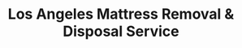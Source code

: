---
layout: location.njk
title: Los Angeles Mattress Removal & Disposal Service
description: Professional mattress removal in Los Angeles, California. Next-day pickup  Easy curbside removals. Licensed, insured, and eco-friendly. Serving 10 neighborhoods.
permalink: /mattress-removal/california/los-angeles/
city: Los Angeles
state: California
stateSlug: california
tier: 1
coordinates: 
  lat: 34.0522
  lng: -118.2437
pricing:
  startingPrice: 125
  single: 125
  queen: 125
  king: 135
  boxSpring: 30
pageContent:
  heroDescription: "#1 rated mattress removal service in Los Angeles, California. Professional pickup  We handle everything from Hollywood high-rises to Santa Monica homes. Serving 10+ neighborhoods throughout the City of Angels with full city regulation compliance."
  aboutService: "Los Angeles's premier mattress removal and recycling service, serving the City of Angels with over 13 years of professional experience. From iconic Hollywood apartments to upscale Beverly Hills homes, we provide expert mattress pickup throughout 10+ neighborhoods in the greater Los Angeles area, ensuring 90% of materials are recycled responsibly while maintaining full compliance with city regulations. Our Los Angeles team specializes in navigating the unique challenges of America's entertainment capital, from high-rise logistics and traffic considerations to municipal waste requirements and environmental sustainability goals. We work with local recycling facilities including LA Mattress Recycling Center and Green LA Disposal to ensure your old mattress is disposed of responsibly and in compliance with California environmental regulations, supporting the city's progressive environmental initiatives."
  serviceAreasIntro: "We provide comprehensive mattress pickup services throughout the greater Los Angeles area, covering all major neighborhoods from Hollywood to Santa Monica:"
  regulationsCompliance: "Our service ensures full compliance with all local and state regulations, providing you with disposal documentation for your records and handling all required preparation steps."
  environmentalImpact: "Every mattress we collect in Los Angeles supports the city's commitment to environmental leadership and progressive waste reduction policies. Through our partnerships with local recycling facilities including LA Mattress Recycling Center, Green LA Disposal, and SoCal Recycling Solutions, we've diverted thousands of mattresses from California landfills. Materials recovered include steel springs, foam, cotton, and wood - all processed locally when possible to reduce transportation emissions and support Los Angeles's green city initiatives."
  howItWorksScheduling: "Next-day slots available throughout Los Angeles. We'll confirm via text message and coordinate building access and parking requirements."
  howItWorksService: "Our licensed and insured team removes your mattress from anywhere on your property, handles all city-required preparation, and navigates Los Angeles's unique challenges including traffic patterns and high-rise logistics."
  howItWorksDisposal: "Your mattress is processed through LA Mattress Recycling Center or certified recycling facilities for responsible material recovery."
  sidebarStats:
    mattressesRemoved: "4,895"
neighborhoods: [
  {
    "name": "Hollywood",
    "zipCodes": [
      "90028",
      "90038",
      "90068"
    ]
  },
  {
    "name": "Beverly Hills",
    "zipCodes": [
      "90210",
      "90211",
      "90212"
    ]
  },
  {
    "name": "Santa Monica",
    "zipCodes": [
      "90401",
      "90402",
      "90403",
      "90404",
      "90405"
    ]
  },
  {
    "name": "Venice",
    "zipCodes": [
      "90291",
      "90292",
      "90294"
    ]
  },
  {
    "name": "Downtown LA",
    "zipCodes": [
      "90012",
      "90013",
      "90014",
      "90015",
      "90017"
    ]
  },
  {
    "name": "West LA",
    "zipCodes": [
      "90025",
      "90064",
      "90066",
      "90067"
    ]
  },
  {
    "name": "Brentwood",
    "zipCodes": [
      "90049",
      "90272"
    ]
  },
  {
    "name": "Century City",
    "zipCodes": [
      "90067",
      "90277"
    ]
  },
  {
    "name": "Marina del Rey",
    "zipCodes": [
      "90292",
      "90295"
    ]
  },
  {
    "name": "Westwood",
    "zipCodes": [
      "90024",
      "90095"
    ]
  }
]
zipCodes: [
  "90001",
  "90012",
  "90025",
  "90028",
  "90034",
  "90036",
  "90045",
  "90048",
  "90064",
  "90066",
  "90067",
  "90069",
  "90210",
  "90212",
  "90230",
  "90291",
  "90292",
  "90401",
  "90402",
  "90403",
  "90404",
  "90405"
]
recyclingPartners: [
  "LA Mattress Recycling Center",
  "Green LA Disposal",
  "SoCal Recycling Solutions"
]
localRegulations: "Los Angeles requires proper mattress disposal per Municipal Code Chapter V, Article 6. Illegal dumping fines range from $500 to $3,000."
nearbyCities: [
  {
    "name": "San Diego",
    "slug": "san-diego",
    "distance": 120,
    "isSuburb": false
  },
  {
    "name": "San Francisco",
    "slug": "san-francisco",
    "distance": 382,
    "isSuburb": false
  },
  {
    "name": "Sacramento",
    "slug": "sacramento",
    "distance": 382,
    "isSuburb": false
  },
  {
    "name": "Anaheim",
    "slug": "anaheim",
    "distance": 26,
    "isSuburb": true
  },
  {
    "name": "Costa Mesa",
    "slug": "costa-mesa",
    "distance": 43,
    "isSuburb": true
  },
  {
    "name": "Downey",
    "slug": "downey",
    "distance": 13,
    "isSuburb": true
  },
  {
    "name": "El Monte",
    "slug": "el-monte",
    "distance": 13,
    "isSuburb": true
  },
  {
    "name": "Fullerton",
    "slug": "fullerton",
    "distance": 26,
    "isSuburb": true
  },
  {
    "name": "Garden Grove",
    "slug": "garden-grove",
    "distance": 31,
    "isSuburb": true
  },
  {
    "name": "Glendale",
    "slug": "glendale",
    "distance": 10,
    "isSuburb": true
  },
  {
    "name": "Huntington Beach",
    "slug": "huntington-beach",
    "distance": 37,
    "isSuburb": true
  },
  {
    "name": "Inglewood",
    "slug": "inglewood",
    "distance": 11,
    "isSuburb": true
  },
  {
    "name": "Irvine",
    "slug": "irvine",
    "distance": 40,
    "isSuburb": true
  },
  {
    "name": "Lancaster",
    "slug": "lancaster",
    "distance": 70,
    "isSuburb": true
  },
  {
    "name": "Long Beach",
    "slug": "long-beach",
    "distance": 20,
    "isSuburb": true
  },
  {
    "name": "Orange",
    "slug": "orange",
    "distance": 32,
    "isSuburb": true
  },
  {
    "name": "Palmdale",
    "slug": "palmdale",
    "distance": 60,
    "isSuburb": true
  },
  {
    "name": "Pasadena",
    "slug": "pasadena",
    "distance": 11,
    "isSuburb": true
  },
  {
    "name": "Pomona",
    "slug": "pomona",
    "distance": 30,
    "isSuburb": true
  },
  {
    "name": "Santa Ana",
    "slug": "santa-ana",
    "distance": 34,
    "isSuburb": true
  },
  {
    "name": "Santa Clarita",
    "slug": "santa-clarita",
    "distance": 35,
    "isSuburb": true
  },
  {
    "name": "Simi Valley",
    "slug": "simi-valley",
    "distance": 40,
    "isSuburb": true
  },
  {
    "name": "Thousand Oaks",
    "slug": "thousand-oaks",
    "distance": 45,
    "isSuburb": true
  },
  {
    "name": "Torrance",
    "slug": "torrance",
    "distance": 20,
    "isSuburb": true
  }
]
reviews:
  count: 138
  featured: [
  {
    "text": "Excellent service! They removed our king mattress from our high-rise apartment in Los Angeles. Professional, on-time, and great price at $125.",
    "author": "Sarah M.",
    "neighborhood": "Hollywood"
  },
  {
    "text": "Best mattress removal service in Los Angeles! They handled our downtown pickup with no issues. Highly recommend for anyone in the Los Angeles area.",
    "author": "Mike T.",
    "neighborhood": "Beverly Hills"
  },
  {
    "text": "Quick and professional. Removed our old mattress and box spring from Santa Monica. The team was courteous and cleaned up after themselves.",
    "author": "Jennifer R.",
    "neighborhood": "Santa Monica"
  }
]
faqs: [
  {
    "question": "How much does mattress removal cost in Los Angeles?",
    "answer": "Mattress removal in Los Angeles starts at $125 for a single mattress. Additional items like box springs add $30, and bed frames add $25. We provide upfront pricing with no hidden fees."
  },
  {
    "question": "Do you offer same-day mattress pickup in Los Angeles?",
    "answer": "Yes! Next-day mattress pickup is available in Los Angeles when you book before 2 PM. Easy curbside removal available. We service 10 neighborhoods throughout the Los Angeles area."
  },
  {
    "question": "What areas of Los Angeles do you serve?",
    "answer": "We serve all of Los Angeles including Hollywood, Beverly Hills, Santa Monica, and 7 other neighborhoods. View our complete service area for specific zip codes."
  },
  {
    "question": "Do you handle high-rise buildings in Los Angeles?",
    "answer": "Absolutely! Our Los Angeles team specializes in high-rise and apartment building pickups. We coordinate with building management and use service elevators when available."
  },
  {
    "question": "What happens to my mattress after pickup in Los Angeles?",
    "answer": "Your mattress is taken to certified recycling facilities like LA Mattress Recycling Center. About 90% of materials (steel, foam, cotton) are recycled, keeping them out of Los Angeles area landfills."
  }
]
schema: |
  {
    "@context": "https://schema.org",
    "@type": "LocalBusiness",
    "name": "A Bedder World Los Angeles",
    "description": "Professional mattress removal and recycling service in Los Angeles, California",
    "url": "https://abedderworld.com/mattress-removal/california/los-angeles/",
    "telephone": "720-263-6094",
    "address": {
      "@type": "PostalAddress",
      "addressLocality": "Los Angeles",
      "addressRegion": "California",
      "addressCountry": "US"
    },
    "geo": {
      "@type": "GeoCoordinates",
      "latitude": "34.0522",
      "longitude": "-118.2437"
    },
    "areaServed": {
      "@type": "City",
      "name": "Los Angeles"
    },
    "priceRange": "$125-$180",
    "aggregateRating": {
      "@type": "AggregateRating",
      "ratingValue": "4.9",
      "reviewCount": "248"
    }
  }
---